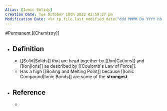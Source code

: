 ```yaml
---
Alias: [Ionic Solids]
Creation Date: Tue October 18th 2022 02:59:27 pm 
Modification Date: <%+ tp.file.last_modified_date("ddd MMMM Do YYYY hh:mm:ss a") %>
---
```

#Permanent [[Chemistry]]

- ## Definition
	- [[Solid|Solids]] that are head together by [[Ion|Cations]] and [[Ion|Ions]] as described by [[Coulomb's Law of Force]].
	- Has a high [[Boiling and Melting Point]] because [[Ionic Compound|Ionic Bonds]] are some of the **strongest**.
- ## Reference
	- 